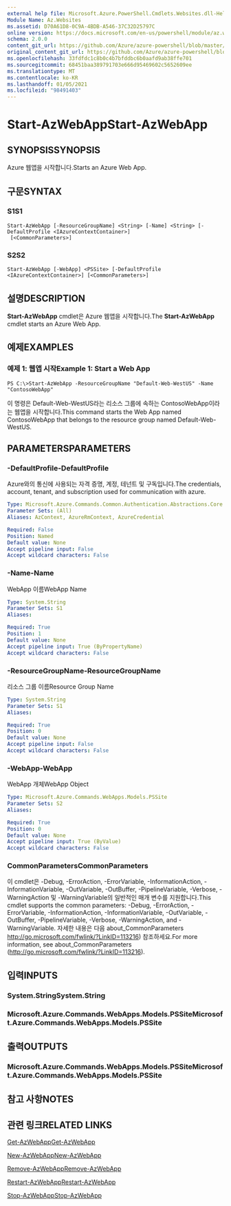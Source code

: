 ```yaml
---
external help file: Microsoft.Azure.PowerShell.Cmdlets.Websites.dll-Help.xml
Module Name: Az.Websites
ms.assetid: D70A61D8-0C9A-4BDB-A546-37C32D25797C
online version: https://docs.microsoft.com/en-us/powershell/module/az.websites/start-azwebapp
schema: 2.0.0
content_git_url: https://github.com/Azure/azure-powershell/blob/master/src/Websites/Websites/help/Start-AzWebApp.md
original_content_git_url: https://github.com/Azure/azure-powershell/blob/master/src/Websites/Websites/help/Start-AzWebApp.md
ms.openlocfilehash: 33fdfdc1c8b0c4b7bfddbc6b0aafd9ab38ffe701
ms.sourcegitcommit: 68451baa389791703e666d95469602c5652609ee
ms.translationtype: MT
ms.contentlocale: ko-KR
ms.lasthandoff: 01/05/2021
ms.locfileid: "98491403"
---
```

# <span data-ttu-id="ad9b3-101">Start-AzWebApp</span><span class="sxs-lookup"><span data-stu-id="ad9b3-101">Start-AzWebApp</span></span>

## <span data-ttu-id="ad9b3-102">SYNOPSIS</span><span class="sxs-lookup"><span data-stu-id="ad9b3-102">SYNOPSIS</span></span>
<span data-ttu-id="ad9b3-103">Azure 웹앱을 시작합니다.</span><span class="sxs-lookup"><span data-stu-id="ad9b3-103">Starts an Azure Web App.</span></span>

## <span data-ttu-id="ad9b3-104">구문</span><span class="sxs-lookup"><span data-stu-id="ad9b3-104">SYNTAX</span></span>

### <span data-ttu-id="ad9b3-105">S1</span><span class="sxs-lookup"><span data-stu-id="ad9b3-105">S1</span></span>
```
Start-AzWebApp [-ResourceGroupName] <String> [-Name] <String> [-DefaultProfile <IAzureContextContainer>]
 [<CommonParameters>]
```

### <span data-ttu-id="ad9b3-106">S2</span><span class="sxs-lookup"><span data-stu-id="ad9b3-106">S2</span></span>
```
Start-AzWebApp [-WebApp] <PSSite> [-DefaultProfile <IAzureContextContainer>] [<CommonParameters>]
```

## <span data-ttu-id="ad9b3-107">설명</span><span class="sxs-lookup"><span data-stu-id="ad9b3-107">DESCRIPTION</span></span>
<span data-ttu-id="ad9b3-108">**Start-AzWebApp** cmdlet은 Azure 웹앱을 시작합니다.</span><span class="sxs-lookup"><span data-stu-id="ad9b3-108">The **Start-AzWebApp** cmdlet starts an Azure Web App.</span></span>

## <span data-ttu-id="ad9b3-109">예제</span><span class="sxs-lookup"><span data-stu-id="ad9b3-109">EXAMPLES</span></span>

### <span data-ttu-id="ad9b3-110">예제 1: 웹앱 시작</span><span class="sxs-lookup"><span data-stu-id="ad9b3-110">Example 1: Start a Web App</span></span>
```
PS C:\>Start-AzWebApp -ResourceGroupName "Default-Web-WestUS" -Name "ContosoWebApp"
```

<span data-ttu-id="ad9b3-111">이 명령은 Default-Web-WestUS라는 리소스 그룹에 속하는 ContosoWebApp이라는 웹앱을 시작합니다.</span><span class="sxs-lookup"><span data-stu-id="ad9b3-111">This command starts the Web App named ContosoWebApp that belongs to the resource group named Default-Web-WestUS.</span></span>

## <span data-ttu-id="ad9b3-112">PARAMETERS</span><span class="sxs-lookup"><span data-stu-id="ad9b3-112">PARAMETERS</span></span>

### <span data-ttu-id="ad9b3-113">-DefaultProfile</span><span class="sxs-lookup"><span data-stu-id="ad9b3-113">-DefaultProfile</span></span>
<span data-ttu-id="ad9b3-114">Azure와의 통신에 사용되는 자격 증명, 계정, 테넌트 및 구독입니다.</span><span class="sxs-lookup"><span data-stu-id="ad9b3-114">The credentials, account, tenant, and subscription used for communication with azure.</span></span>

```yaml
Type: Microsoft.Azure.Commands.Common.Authentication.Abstractions.Core.IAzureContextContainer
Parameter Sets: (All)
Aliases: AzContext, AzureRmContext, AzureCredential

Required: False
Position: Named
Default value: None
Accept pipeline input: False
Accept wildcard characters: False
```

### <span data-ttu-id="ad9b3-115">-Name</span><span class="sxs-lookup"><span data-stu-id="ad9b3-115">-Name</span></span>
<span data-ttu-id="ad9b3-116">WebApp 이름</span><span class="sxs-lookup"><span data-stu-id="ad9b3-116">WebApp Name</span></span>

```yaml
Type: System.String
Parameter Sets: S1
Aliases:

Required: True
Position: 1
Default value: None
Accept pipeline input: True (ByPropertyName)
Accept wildcard characters: False
```

### <span data-ttu-id="ad9b3-117">-ResourceGroupName</span><span class="sxs-lookup"><span data-stu-id="ad9b3-117">-ResourceGroupName</span></span>
<span data-ttu-id="ad9b3-118">리소스 그룹 이름</span><span class="sxs-lookup"><span data-stu-id="ad9b3-118">Resource Group Name</span></span>

```yaml
Type: System.String
Parameter Sets: S1
Aliases:

Required: True
Position: 0
Default value: None
Accept pipeline input: False
Accept wildcard characters: False
```

### <span data-ttu-id="ad9b3-119">-WebApp</span><span class="sxs-lookup"><span data-stu-id="ad9b3-119">-WebApp</span></span>
<span data-ttu-id="ad9b3-120">WebApp 개체</span><span class="sxs-lookup"><span data-stu-id="ad9b3-120">WebApp Object</span></span>

```yaml
Type: Microsoft.Azure.Commands.WebApps.Models.PSSite
Parameter Sets: S2
Aliases:

Required: True
Position: 0
Default value: None
Accept pipeline input: True (ByValue)
Accept wildcard characters: False
```

### <span data-ttu-id="ad9b3-121">CommonParameters</span><span class="sxs-lookup"><span data-stu-id="ad9b3-121">CommonParameters</span></span>
<span data-ttu-id="ad9b3-122">이 cmdlet은 -Debug, -ErrorAction, -ErrorVariable, -InformationAction, -InformationVariable, -OutVariable, -OutBuffer, -PipelineVariable, -Verbose, -WarningAction 및 -WarningVariable의 일반적인 매개 변수를 지원합니다.</span><span class="sxs-lookup"><span data-stu-id="ad9b3-122">This cmdlet supports the common parameters: -Debug, -ErrorAction, -ErrorVariable, -InformationAction, -InformationVariable, -OutVariable, -OutBuffer, -PipelineVariable, -Verbose, -WarningAction, and -WarningVariable.</span></span> <span data-ttu-id="ad9b3-123">자세한 내용은 다음 about_CommonParameters http://go.microsoft.com/fwlink/?LinkID=113216) 참조하세요.</span><span class="sxs-lookup"><span data-stu-id="ad9b3-123">For more information, see about_CommonParameters (http://go.microsoft.com/fwlink/?LinkID=113216).</span></span>

## <span data-ttu-id="ad9b3-124">입력</span><span class="sxs-lookup"><span data-stu-id="ad9b3-124">INPUTS</span></span>

### <span data-ttu-id="ad9b3-125">System.String</span><span class="sxs-lookup"><span data-stu-id="ad9b3-125">System.String</span></span>

### <span data-ttu-id="ad9b3-126">Microsoft.Azure.Commands.WebApps.Models.PSSite</span><span class="sxs-lookup"><span data-stu-id="ad9b3-126">Microsoft.Azure.Commands.WebApps.Models.PSSite</span></span>

## <span data-ttu-id="ad9b3-127">출력</span><span class="sxs-lookup"><span data-stu-id="ad9b3-127">OUTPUTS</span></span>

### <span data-ttu-id="ad9b3-128">Microsoft.Azure.Commands.WebApps.Models.PSSite</span><span class="sxs-lookup"><span data-stu-id="ad9b3-128">Microsoft.Azure.Commands.WebApps.Models.PSSite</span></span>

## <span data-ttu-id="ad9b3-129">참고 사항</span><span class="sxs-lookup"><span data-stu-id="ad9b3-129">NOTES</span></span>

## <span data-ttu-id="ad9b3-130">관련 링크</span><span class="sxs-lookup"><span data-stu-id="ad9b3-130">RELATED LINKS</span></span>

[<span data-ttu-id="ad9b3-131">Get-AzWebApp</span><span class="sxs-lookup"><span data-stu-id="ad9b3-131">Get-AzWebApp</span></span>](./Get-AzWebApp.md)

[<span data-ttu-id="ad9b3-132">New-AzWebApp</span><span class="sxs-lookup"><span data-stu-id="ad9b3-132">New-AzWebApp</span></span>](./New-AzWebApp.md)

[<span data-ttu-id="ad9b3-133">Remove-AzWebApp</span><span class="sxs-lookup"><span data-stu-id="ad9b3-133">Remove-AzWebApp</span></span>](./Remove-AzWebApp.md)

[<span data-ttu-id="ad9b3-134">Restart-AzWebApp</span><span class="sxs-lookup"><span data-stu-id="ad9b3-134">Restart-AzWebApp</span></span>](./Restart-AzWebApp.md)

[<span data-ttu-id="ad9b3-135">Stop-AzWebApp</span><span class="sxs-lookup"><span data-stu-id="ad9b3-135">Stop-AzWebApp</span></span>](./Stop-AzWebApp.md)


